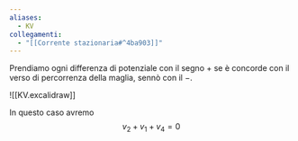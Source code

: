 ```yaml
---
aliases:
  - KV
collegamenti:
  - "[[Corrente stazionaria#^4ba903]]"
---
```

Prendiamo ogni differenza di potenziale con il segno $+$ se è concorde con il verso di percorrenza della maglia, sennò con il $-$.

![[KV.excalidraw]]

In questo caso avremo
$$v_{2}+v_{1}+v_{4}=0$$
